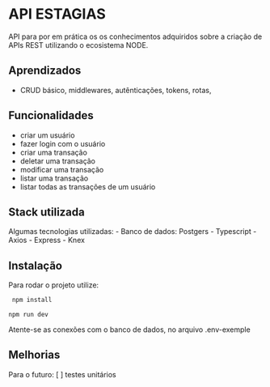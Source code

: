 
# API ESTAGIAS
API para por em prática os os conhecimentos adquiridos sobre a criação de APIs REST utilizando o ecosistema NODE.







## Aprendizados

- CRUD básico, middlewares, autênticações, tokens, rotas, 
## Funcionalidades

- criar um usuário
- fazer login com o usuário 
- criar uma transação
- deletar uma transação
- modificar uma transação
- listar uma transação
- listar todas as transações de um usuário


## Stack utilizada

Algumas tecnologias utilizadas:
    - Banco de dados: Postgers
    - Typescript
        - Axios
        - Express
        - Knex
## Instalação

Para rodar o projeto utilize: 
```bash
 npm install
```
   
    npm run dev

Atente-se as conexões com o banco de dados, no arquivo .env-exemple
## Melhorias
Para o futuro:
[ ] testes unitários
